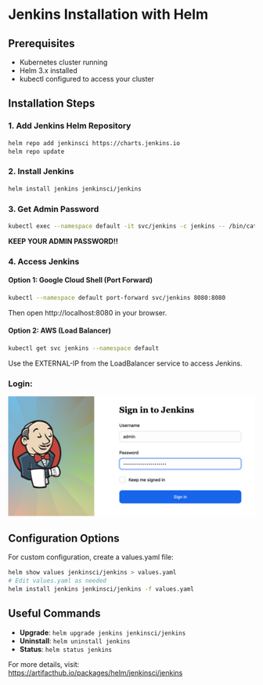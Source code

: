 # Jenkins Installation with Helm

## Prerequisites
- Kubernetes cluster running
- Helm 3.x installed
- kubectl configured to access your cluster

## Installation Steps

### 1. Add Jenkins Helm Repository
```bash
helm repo add jenkinsci https://charts.jenkins.io
helm repo update
```

### 2. Install Jenkins
```bash
helm install jenkins jenkinsci/jenkins
```

### 3. Get Admin Password
```bash
kubectl exec --namespace default -it svc/jenkins -c jenkins -- /bin/cat /run/secrets/additional/chart-admin-password && echo
```
**KEEP YOUR ADMIN PASSWORD!!**

### 4. Access Jenkins

#### Option 1: Google Cloud Shell (Port Forward)
```bash
kubectl --namespace default port-forward svc/jenkins 8080:8080
```
Then open http://localhost:8080 in your browser.

#### Option 2: AWS (Load Balancer)
```bash
kubectl get svc jenkins --namespace default
```
Use the EXTERNAL-IP from the LoadBalancer service to access Jenkins.

### Login: ###
<img src="./images/login.png">


## Configuration Options

For custom configuration, create a values.yaml file:
```bash
helm show values jenkinsci/jenkins > values.yaml
# Edit values.yaml as needed
helm install jenkins jenkinsci/jenkins -f values.yaml
```

## Useful Commands

- **Upgrade**: `helm upgrade jenkins jenkinsci/jenkins`
- **Uninstall**: `helm uninstall jenkins`
- **Status**: `helm status jenkins`

For more details, visit: https://artifacthub.io/packages/helm/jenkinsci/jenkins